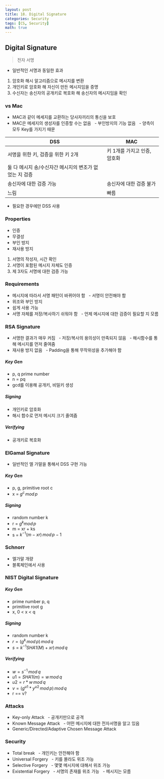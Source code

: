 ```yaml
---
layout: post
title: 18. Digital Signature
categories: Security
tags: [CS, Security]
math: true
---
```


## Digital Signature

> 전자 서명

- 일반적인 서명과 동일한 효과

1. 암호화 해시 알고리즘으로 메시지를 변환
2. 개인키로 암호화 해 자신이 만든 메시지임을 증명
3. 수신자는 송신자의 공개키로 복호화 해 송신자의 메시지임을 확인

### vs Mac

- MAC과 같이 메세지를 교환하는 당사자끼리의 통신을 보호
- MAC은 메세지의 생성자를 인증할 수는 없음
    - 부인방지의 기능 없음
    - 양측이 모두 Key를 가지기 때문

| DSS                                                     | MAC                          |
| ------------------------------------------------------- | ---------------------------- |
| 서명을 위한 키, 검증을 위한 키 2개                      | 키 1개를 가지고 인증, 암호화 |
| 둘 다 메시지 송/수신자간 메시지의 변조가 없었는 지 검증 |
| 송신자에 대한 검증 가능                                 | 송신자에 대한 검증 불가      |
| 느림                                                    | 빠름                         |

- 필요한 경우에만 DSS 사용

### Properties

- 인증
- 무결성
- 부인 방지
- 재사용 방지

1. 서명의 작성자, 시간 확인
2. 서명이 포함된 메시지 자체도 인증
3. 제 3자도 서명에 대한 검증 가능

### Requirements

- 메시지에 따라서 서명 패턴이 바뀌어야 함
    - 서명이 안전해야 함
- 위조와 부인 방지
- 쉽게 사용 가능
- 서명 자체를 저장/복사하기 쉬워야 함
    - 언제 메시지에 대한 검증이 필요할 지 모름

### RSA Signature

- 서명한 결과가 매우 커짐
    - 저장/복사의 용의성이 만족되지 않음
    - 해시함수를 통해 메시지를 먼저 줄여줌
- 재사용 방지 없음
    - Padding을 통해 무작위성을 추가해야 함

##### Key Gen

- p, q prime number
- n = pq
- gcd를 이용해 공개키, 비밀키 생성

##### Signing

- 개인키로 암호화
- 해시 함수로 먼저 메시지 크기 줄여줌

##### Verifying

- 공개키로 복호화

### ElGamal Signature

- 일반적인 엘 가말을 통해서 DSS 구현 가능

##### Key Gen

- p, g, primitive root c
- x = $g^c \, mod \, p$

##### Signing

- random number k
- r = $g^kmod\,p$
- m = xr + ks
- s = $k^{-1}(m-xr)\,mod\,p-1$

### Schnorr

- 엘가말 개량
- 블록체인에서 사용

### NIST Digital Signature

##### Key Gen

- prime number p, q
- primitive root g
- x, 0 < x < q

##### Signing

- random number k
- $r = (g^k\,mod\,p)\,mod\,q$
- $s = k^{-1}SHA1(M) + xr)\,mod\,q$

##### Verifying

- $w = s^{-1}\,mod\,q$
- $u1 = SHA1(m) = w\,mod\,q$
- $u2 = r*w\,mod\,q$
- $v = (g^{u1} * y^{u2}\,mod\,p)\,mod\,q$
- r == v?

### Attacks

- Key-only Attack
    - 공개키만으로 공격
- Known Message Attack
    - 어떤 메시지에 대한 전자서명을 알고 있음
- Generic/Directed/Adaptive Chosen Message Attack

### Security

- Total break
    - 개인키는 안전해야 함
- Universal Forgery
    - 키를 몰라도 위조 가능
- Selective Forgery
    - 몇몇 메시지에 대해서 위조 가능
- Existential Forgery
    - 서명의 존재를 위조 가능
    - 메시지는 모름

